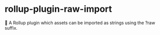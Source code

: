# rollup-plugin-raw-import
🍣 A Rollup plugin which assets can be imported as strings using the ?raw suffix.
